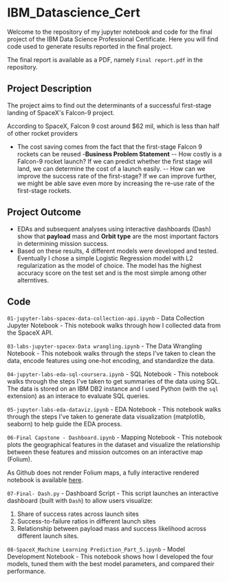 # IBM_Datascience_Cert

Welcome to the repository of my jupyter notebook and code for the final project of the IBM Data Science Professional Certificate. Here you will find code used to generate results reported in the final project.

The final report is available as a PDF, namely `Final report.pdf` in the repository.

## Project Description

The project aims to find out the determinants of a successful first-stage landing of SpaceX's Falcon-9 project. 

According to SpaceX, Falcon 9 cost around $62 mil, which is less than half of other rocket providers

- The cost saving comes from the fact that the first-stage Falcon 9 rockets can be
reused
-**Business Problem Statement**
-- How costly is a Falcon-9 rocket launch? If we can predict whether the first stage will land, we
can determine the cost of a launch easily.
-- How can we improve the success rate of the first-stage? If we can improve further, we might be able save even more by increasing the re-use rate of the first-stage rockets.

## Project Outcome

- EDAs and subsequent analyses using interactive dashboards (Dash) show that **payload** mass and **Orbit type** are the most important factors in determining mission success.
- Based on these results, 4 different models were developed and tested. Eventually I chose a simple Logistic Regression model with L2 regularization as the model of choice. The model has the highest accuracy score on the test set and is the most simple among other alterntives. 

## Code

`01-jupyter-labs-spacex-data-collection-api.ipynb` - Data Collection Jupyter Notebook - This notebook walks through how I collected data from the SpaceX API.

`03-labs-jupyter-spacex-Data wrangling.ipynb` - The Data Wrangling Notebook - This notebook walks through the steps I've taken to clean the data, encode features using one-hot encoding, and standardize the data.

`04-jupyter-labs-eda-sql-coursera.ipynb` - SQL Notebook - This notebook walks through the steps I've taken to get summaries of the data using SQL. The data is stored on an IBM DB2 instance and I used Python (with the `sql` extension) as an interace to evaluate SQL queries.

`05-jupyter-labs-eda-dataviz.ipynb` - EDA Notebook - This notebook walks through the steps I've taken to generate data visualization (matplotlib, seaborn) to help guide the EDA process.

`06-Final Capstone - Dashboard.ipynb` - Mapping Notebook - This notebook plots the geographical features in the dataset and visualize the relationship between these features and mission outcomes on an interactive map (Folium).

As Github does not render Folium maps, a fully interactive rendered notebook is available [here](https://dataplatform.cloud.ibm.com/analytics/notebooks/v2/1b101bbb-59ab-4e75-bc79-a969facda46d/view?access_token=69b0ea8214f5334ee0c67469782c4decdfbbe57d5aa791eeecc9616a78cdeb35).

`07-Final- Dash.py` - Dashboard Script - This script launches an interactive dashboard (built with `Dash`) to allow users visualize:

1. Share of success rates across launch sites
2. Success-to-failure ratios in different launch sites
3. Relationship between payload mass and success likelihood across different launch sites.

`08-SpaceX_Machine Learning Prediction_Part_5.ipynb` - Model Development Notebook - This notebook shows how I developed the four models, tuned them with the best model parameters, and compared their performance.

